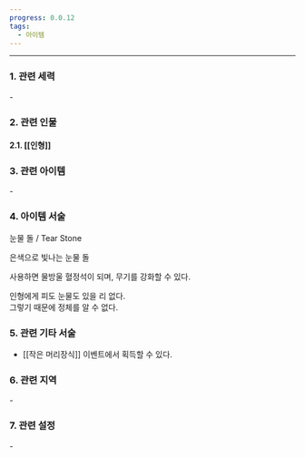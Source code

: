 ```yaml
---
progress: 0.0.12
tags:
  - 아이템
---
```

---
### 1. 관련 세력 
\-

### 2. 관련 인물
#### 2.1. [[인형]]

### 3. 관련 아이템
\-

### 4. 아이템 서술
눈물 돌 / Tear Stone

은색으로 빛나는 눈물 돌  
  
사용하면 물방울 혈정석이 되며, 무기를 강화할 수 있다.  
  
인형에게 피도 눈물도 있을 리 없다.  
그렇기 때문에 정체를 알 수 없다.

### 5. 관련 기타 서술
- [[작은 머리장식]] 이벤트에서 획득할 수 있다.

### 6. 관련 지역
\-
### 7. 관련 설정
\-